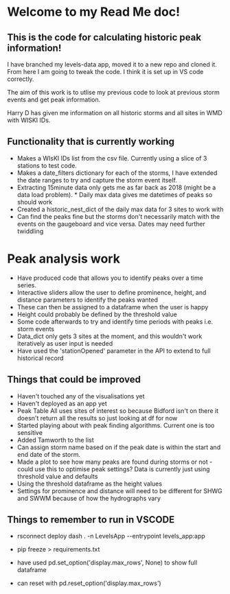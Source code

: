 # Welcome to my Read Me doc!

## This is the code for calculating historic peak information!

I have branched my levels-data app, moved it to a new repo and cloned it. From here I am going to tweak the code. I think it is set up in VS code correctly.

The aim of this work is to utlise my previous code to look at previous storm events and get peak information.

Harry D has given me information on all historic storms and all sites in WMD with WISKI IDs.

## Functionality that is currently working
* Makes a WIsKI IDs list from the csv file. Currently using a slice of 3 stations to test code.
* Makes a date_filters dictionary for each of the storms, I have extended the date ranges to try and capture the storm event itself.
* Extracting 15minute data only gets me as far back as 2018 (might be a data load problem). * Daily max data gives me datetimes of peaks so should work
* Created a historic_nest_dict of the daily max data for 3 sites to work with
* Can find the peaks fine but the storms don't necessarily match with the events on the gaugeboard and vice versa. Dates may need further twiddling

# Peak analysis work
* Have produced code that allows you to identify peaks over a time series.
* Interactive sliders allow the user to define prominence, height, and distance parameters to identify the peaks wanted
* These can then be assigned to a dataframe when the user is happy
* Height could probably be defined by the threshold value
* Some code afterwards to try and identify time periods with peaks i.e. storm events
* Data_dict only gets 3 sites at the moment, and this wouldn't work iteratively as user input is needed
* Have used the 'stationOpened' parameter in the API to extend to full historical record


## Things that could be improved
* Haven't touched any of the visualisations yet
* Haven't deployed as an app yet
* Peak Table All uses sites of interest so because Bidford isn't on there it doesn't return all the results so just looking at df for now
* Started playing about with peak finding algorithms. Current one is too sensitive
* Added Tamworth to the list
* Can assign storm name based on if the peak date is within the start and end date of the storm.
* Made a plot to see how many peaks are found during storms or not - could use this to optimise peak settings? Data is currently just using threshold value and defaults
* Using the threshold dataframe as the height values 
* Settings for prominence and distance will need to be different for SHWG and SWWM because of how the hydrographs vary


## Things to remember to run in VSCODE
* rsconnect deploy dash . -n LevelsApp --entrypoint levels_app:app 
* pip freeze > requirements.txt

* have used pd.set_option('display.max_rows', None) to show full dataframe
* can reset with pd.reset_option('display.max_rows')


